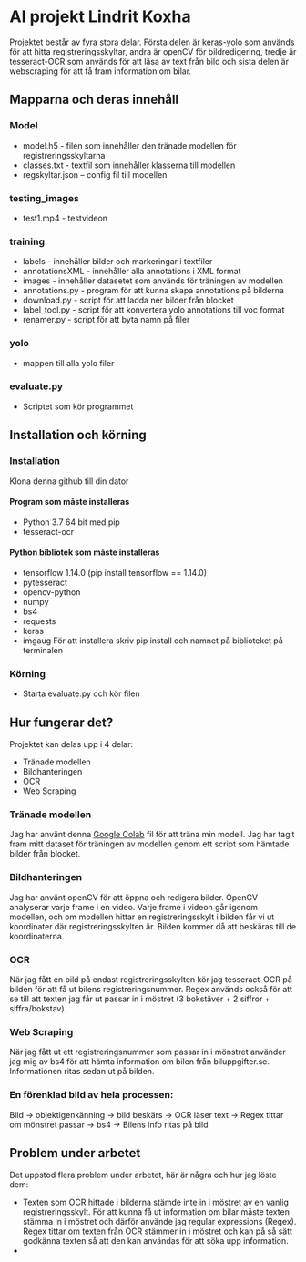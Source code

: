 # AI projekt Lindrit Koxha

Projektet består av fyra stora delar. 
Första delen är keras-yolo som används för att hitta registreringsskyltar, andra är openCV för bildredigering, 
tredje är tesseract-OCR som används för att läsa av text från bild och sista delen är webscraping för att få fram information om bilar.

## Mapparna och deras innehåll
### Model
- model.h5 - filen som innehåller den tränade modellen för registreringsskyltarna      
- classes.txt - textfil som innehåller klasserna till modellen       
- regskyltar.json – config fil till modellen    
### testing_images
- test1.mp4 - testvideon
### training
- labels - innehåller bilder och markeringar i textfiler
- annotationsXML - innehåller alla annotations i XML format
- images - innehåller datasetet som används för träningen av modellen
- annotations.py - program för att kunna skapa annotations på bilderna
- download.py - script för att ladda ner bilder från blocket
- label_tool.py - script för att konvertera yolo annotations till voc format
- renamer.py - script för att byta namn på filer
### yolo
- mappen till alla yolo filer
### evaluate.py
- Scriptet som kör programmet
## Installation och körning
### Installation
Klona denna github till din dator
#### Program som måste installeras
- Python 3.7 64 bit med pip
- tesseract-ocr
#### Python bibliotek som måste installeras
- tensorflow 1.14.0 (pip install tensorflow == 1.14.0)
- pytesseract
- opencv-python 
- numpy 
- bs4  
- requests 
- keras 
- imgaug 
För att installera skriv pip install och namnet på biblioteket på terminalen
### Körning
- Starta evaluate.py och kör filen
## Hur fungerar det?
Projektet kan delas upp i 4 delar:
- Tränade modellen 
- Bildhanteringen
- OCR
- Web Scraping
### Tränade modellen
Jag har använt denna [Google Colab](https://colab.research.google.com/drive/1UK3MejBT9bzFbgmBVmBEmUR7CyC9wqTk) fil för att träna min modell. Jag har tagit fram mitt dataset för träningen av modellen genom ett script som hämtade bilder från blocket.
### Bildhanteringen
Jag har använt openCV för att öppna och redigera bilder. OpenCV analyserar varje frame i en video. Varje frame i videon går igenom modellen, och om modellen hittar en registreringsskylt i bilden får vi ut koordinater där registreringsskylten är. Bilden kommer då att beskäras  till de koordinaterna. 
### OCR
När jag fått en bild på endast registreringsskylten kör jag tesseract-OCR på bilden för att få ut bilens registreringsnummer. Regex används också för att se till att texten jag får ut passar in i möstret (3 bokstäver + 2 siffror + siffra/bokstav). 
### Web Scraping 
När jag fått ut ett registreringsnummer som passar in i mönstret använder jag mig av bs4 för att hämta information om bilen från biluppgifter.se. Informationen ritas sedan ut på bilden.
### En förenklad bild av hela processen: 
Bild -> objektigenkänning -> bild beskärs -> OCR läser text -> Regex tittar om mönstret passar -> bs4 -> Bilens info ritas på bild 
## Problem under arbetet
Det uppstod flera problem under arbetet, här är några och hur jag löste dem:
- Texten som OCR hittade i bilderna stämde inte in i möstret av en vanlig registreringsskylt. För att kunna få ut information om bilar måste texten stämma in i möstret och därför använde jag regular expressions (Regex). Regex tittar om texten från OCR stämmer in i möstret och kan  på så sätt godkänna texten så att den kan användas för att söka upp information.
-
